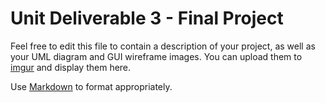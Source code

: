 # Unit Deliverable 3 - Final Project

Feel free to edit this file to contain a description of your project, as well as your UML diagram and GUI wireframe images. You can upload them to [imgur](https://imgur.com/upload) and display them here.

Use [Markdown](https://gist.github.com/cuonggt/9b7d08a597b167299f0d) to format appropriately.
